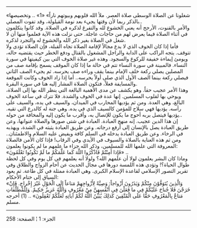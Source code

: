 ------------------------------------------------------------------------

«شغلونا عن الصلاة الوسطى صلاة العصر. ملأ الله قلوبهم وبيوتهم ناراً» «1»
.. وتخصيصها بالذكر ربما لأن وقتها يجيء بعد نومة القيلولة، وقد تفوت
المصلي..  
والأمر بالقنوت، الأرجح أنه يعني الخشوع لله والتفرغ لذكره في الصلاة. وقد
كانوا يتكلمون في أثناء الصلاة فيما يعرض لهم من حاجات عاجلة. حتى نزلت هذه
الآية فعلموا منها أن لا شغل في الصلاة بغير ذكر الله والخشوع له والتجرد
لذكره.  
فأما إذا كان الخوف الذي لا يدع مجالاً لإقامة الصلاة تجاه القبلة، فإن
الصلاة تؤدى ولا تتوقف. يتجه الراكب على الدابة والراجل المشغول بالقتال
ودفع الخطر حيث يقتضيه حاله، ويومئ إيماءة خفيفة للركوع والسجود. وهذه غير
صلاة الخوف التي بين كيفيتها في سورة النساء. فالمبينة في سورة النساء تتم
في حالة ما إذا كان الموقف يسمح بإقامة صف من المصلين يصلي ركعة خلف الإمام
بينما يقف وراءه صف يحرسه. ثم يجيء الصف الثاني فيصلي ركعة بينما الصف
الأول الذي صلى أولاً يحرسه.. أما إذا زاد الخوف وكانت الموقعة والمسايفة
فعلاً، فتكون الصلاة المشار إليه هنا في سورة البقرة.  
وهذا الأمر عجيب حقاً. وهو يكشف عن مدى الأهمية البالغة التي ينظر الله بها
إلى الصلاة، ويوحي بها لقلوب المسلمين. إنها عدة في الخوف والشدة. فلا تترك
في ساعة الخوف البالغ، وهي العدة. ومن ثم يؤديها المحارب في الميدان،
والسيف في يده، والسيف على رأسه. يؤديها فهي سلاح للمؤمن كالسيف الذي في
يده. وهي جنة له كالدرع التي تقيه. يؤديها فيتصل بربه أحوج ما يكون للإتصال
به، وأقرب ما يكون إليه والمخافة من حوله..  
إن هذا الدين عجيب. إنه منهج العبادة. العبادة في شتى صورها والصلاة
عنوانها، وعن طريق العبادة يصل بالإنسان إلى أرفع درجاته. وعن طريق العبادة
يثبته في الشدة، ويهذبه في الرخاء. وعن طريق العبادة يدخله في السلم كافة
ويفيض عليه السلام والاطمئنان.. ومن ثم هذه العناية بالصلاة والسيوف في
الأيدي وفي الرقاب! فإذا كان الأمن فالصلاة المعروفة التي علمها الله
للمسلمين، وذكر الله جزاء ما علمهم ما لم يكونوا يعلمون:  
«فَإِذا أَمِنْتُمْ فَاذْكُرُوا اللَّهَ كَما عَلَّمَكُمْ ما لَمْ تَكُونُوا تَعْلَمُونَ» ..  
وماذا كان البشر يعلمون لولا أن علمهم الله؟ ولولا أنه يعلمهم في كل يوم
وفي كل لحظة طوال الحياة؟! وتؤدي هذه اللمسة دورها في مجال الحديث عن أحام
الزواج والطلاق وفي تقرير التصور الإسلامي لقاعدة الإسلام الكبرى. وهي
العبادة ممثلة في كل طاعة. ثم يعود السياق إلى ختام الأحكام:  
«وَالَّذِينَ يُتَوَفَّوْنَ مِنْكُمْ وَيَذَرُونَ أَزْواجاً: وَصِيَّةً لِأَزْواجِهِمْ مَتاعاً إِلَى الْحَوْلِ غَيْرَ
إِخْراجٍ. فَإِنْ خَرَجْنَ فَلا جُناحَ عَلَيْكُمْ فِي ما فَعَلْنَ فِي أَنْفُسِهِنَّ مِنْ مَعْرُوفٍ وَاللَّهُ عَزِيزٌ
حَكِيمٌ. وَلِلْمُطَلَّقاتِ مَتاعٌ بِالْمَعْرُوفِ حَقًّا عَلَى الْمُتَّقِينَ كَذلِكَ يُبَيِّنُ اللَّهُ لَكُمْ آياتِهِ
لَعَلَّكُمْ تَعْقِلُونَ» .. (1) أخرجه مسلم.

------------------------------------------------------------------------

الجزء: 1 ¦ الصفحة: 258
